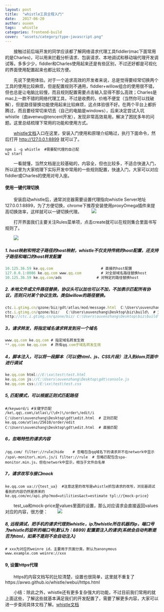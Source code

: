 ```yaml
---
layout: post
title:  "whistle工具全程入门"
date:   2017-06-20
author: ouven
tags:   whistle
categories: frontend-build
cover:  "assets/category/type-javascript.png"
---
```


&emsp;&emsp;接触过前后端开发的同学应该都了解网络请求代理工具fiddler(mac下面常用的是Charles)，可以用来拦截分析请求、包装请求、本地调试和移动端代理开发调试等。多多少少，fiddler和Charles使用起来还是有些区别，不过还好都是可视化的界面使用配置起来也都比较方便。

&emsp;&emsp;先说下使用体验。对于一个追求高效的开发者来说，总是觉得要经常切换两个工具的使用比较麻烦，但是配置规则不通用，fiddler+willow组合的使用很不错，但也总是让电脑比较慢，而且规则配置需要点击输入显得不那么高效；Charles是mac上一款不错的网络代理工具，不过是收费的，价格不便宜（当然你可以找破解），但是路径替换功能使用起来比较麻烦，这点体验很不好。在两个平台上都折腾过，而且要经常切来切去（自己的电脑是windows），后来决定尝试入坑whistle（由avenwu@tencent开发），发现非常高效易用，解决了困扰多年的问题。这里总结梳理下常用的功能和使用方式。

&emsp;&emsp;[whistle文档](https://avwo.github.io/whistle/install.html)入口在这里，安装入门使用和原理介绍略过，执行下面命令，然后打开 http://127.0.0.1:8899 就可以了。
```
npm i -g whistle  #需要配代理的自己配
w2 start
```

&emsp;&emsp;一看就懂，当然文档是比较基础的，内容全，但也比较多，不适合快速入门，所以这里为大家梳理下实际开发中常用的一些规则配置，快速入门，大家可以对应fiddler或Charles的使用对号入座。

#### 使用一键代理切换

&emsp;&emsp;安装启动whistle后，通常浏览器需要设置代理指向whistle Server地址127.0.0.1:8899，为了方便切换，chrome下推荐安装使用proxyOmega插件来提高切换效率，这样就可以一键切换代理。
&emsp;&emsp;![](http://7tszky.com1.z0.glb.clouddn.com/FqCAuksBVtshgVIuULo14RXJQblo)

&emsp;&emsp;打开界面我们主要关注Rules菜单项，点击create就可以在规则集合里面书写规则了。

&emsp;&emsp;![](http://7tszky.com1.z0.glb.clouddn.com/Fs6GpkFCI8_Tt3R7Yg6U0usbiJ9P)

##### 1. host映射和特定子路径的host映射，whistle不仅支持传统的host配置，还支持子路径和端口的host转发配置

```javascript
10.125.36.59 ke.qq.com  					# 直接的host配置
127.0.0.1:8086 ke.qq.com www.qq.com 		# 对全部域名路径替换host
10.125.36.59 ke.qq.com/ads  			  # 对特定的路径替换host
```

##### 2. 本地文件或文件路径替换，协议头可以加也可以不加，不加表示匹配所有协议，否则只对某个协议生效。类似willow的路径替换。

```javascript
ctc.i.gtimg.cn/qzone/biz/gdt/atlas/mod/message.html  C:\Users\ouvenzhang\Desktop\edit.html # 单个文件的本地替换
ctc.i.gtimg.cn/qzone/biz/   C:\Users\ouvenzhang\Desktop\biz\build\  # 文件路径的替换，一般用这条就可以了
http://ctc.i.gtimg.cn/qzone/biz/ C:\Users\ouvenzhang\Desktop\biz\build\   #只针对http请求的文件路径替换
```

##### 3，请求转发，将指定域名请求转发到另一个域名

```javascript
www.qq.com ke.qq.com # 指定域名转发生效
**.qq.com ke.qq.com  # 所有qq.com子域名转发生效
```

##### 4，脚本注入，可以将一段脚本（可以使html、js、CSS片段）注入到dom页面中进行调试

```javascript
ke.qq.com html://E:\xx\test\test.html
ke.qq.com js://C:\Users\ouvenzhang\Desktop\gdt\console.js
ke.qq.com css://E:\xx\test\test.css
```

##### 5, 匹配模式，可以根据正则式匹配路径

```
#/keyword/i #关键字匹配
/ke\.qq\.com\/atlas\/(\d+)\/order\/edit/i C:\Users\ouvenzhang\Desktop\gdt\edit.html  # 正则匹配
ke.qq.com/atlas/25610/order/edit C:\Users\ouvenzhang\Desktop\gdt\edit.html	# 直接匹配
```

##### 6，忽略特性的请求内容
```
/qq.com/ filter://rule|hide    # 忽略包含qq域名下的请求并不在network中显示
/spa\-monitor\.min\.js/i filter://rule  # 忽略匹配包含spa-monitor.min.js，但在network中显示，相当于文件白名单
```

##### 7，请求改写与接口mock
```
ke.qq.com ua://{test_ua}  #注意这里的改写是whistle抓包请求的改写，浏览器调试看到的内容仍然是原来的
ke.qq.com/ec/api.php?mod=utilities&act=estimate tpl://{mock-price}
```

&emsp;&emsp;test_ua和mock-price是values里面的设置，那么对应请求会直接返回values对应的内容，很方便：
&emsp;&emsp;![](http://7tszky.com1.z0.glb.clouddn.com/FpCbduEQ2d4HH9rTxW5YVxB3oNWk)

##### 8, 远程调试，把手机的请求代理到whistle，ip为whistle所在机器的ip，端口号为whistle的监听的端口号(默认为：8899) 配置要注入的请求(系统会自动判断是否为html，如果不是则不会自动注入)

```
# xxx为对应的weinre id，主要用于页面分类，默认为anonymous
www.example.com weinre://xxx  
```

#### 9, 设置https代理

&emsp;&emsp;https的内容文档写的比较清楚，设置也很简单，这里就不重复了https://avwo.github.io/whistle/webui/https.html

&emsp;&emsp;小结：除此之外，whistle还有更多复杂强大的功能，不过目前我们常用的就上面这些，了解这些就基本满足我们的开发配置了，需要了解更多内容，大家可以进一步查阅具体文档了解。[whistle文档](https://avwo.github.io/whistle/install.html)